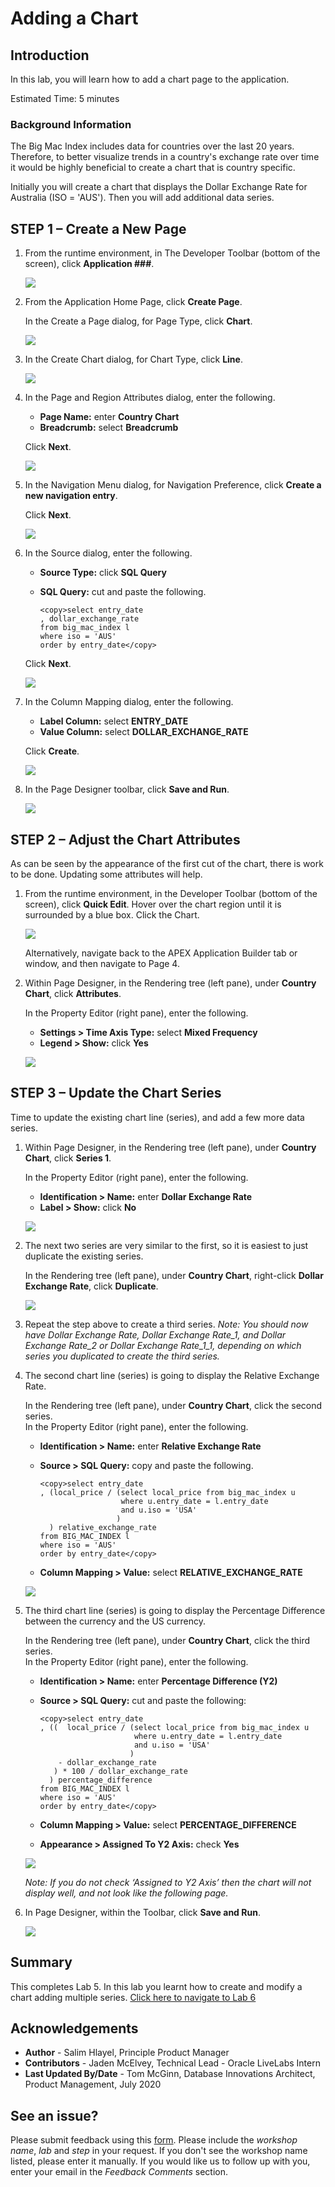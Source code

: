 # Adding a Chart

## Introduction
In this lab, you will learn how to add a chart page to the application.

Estimated Time: 5 minutes

### Background Information
The Big Mac Index includes data for countries over the last 20 years. Therefore, to better visualize trends in a country's exchange rate over time it would be highly beneficial to create a chart that is country specific.

Initially you will create a chart that displays the Dollar Exchange Rate for Australia (ISO = 'AUS'). Then you will add additional data series.

## **STEP 1** – Create a New Page

1. From the runtime environment, in The Developer Toolbar (bottom of the screen), click **Application ###**.

    ![](images/developer-toolbar.png " ")

2. From the Application Home Page, click **Create Page**.

    In the Create a Page dialog, for Page Type, click **Chart**.  

    ![](images/set-page-type.png " ")

3. In the Create Chart dialog, for Chart Type, click **Line**.

    ![](images/set-chart-type.png " ")

4. In the Page and Region Attributes dialog, enter the following.
    - **Page Name:** enter **Country Chart**
    - **Breadcrumb:** select **Breadcrumb**

    Click **Next**.

    ![](images/set-name.png " ")

5. In the Navigation Menu dialog, for Navigation Preference, click **Create a new navigation entry**.

    Click **Next**.

    ![](images/set-navigation.png " ")

6. In the Source dialog, enter the following.
    - **Source Type:** click **SQL Query**
    - **SQL Query:** cut and paste the following.

        ```
        <copy>select entry_date
        , dollar_exchange_rate
        from big_mac_index l
        where iso = 'AUS'
        order by entry_date</copy>
        ```
    Click **Next**.

    ![](images/set-source.png " ")

7. In the Column Mapping dialog, enter the following.
    - **Label Column:** select **ENTRY_DATE**
    - **Value Column:** select **DOLLAR\_EXCHANGE\_RATE**

    Click **Create**.

    ![](images/set-columns.png " ")

8. In the Page Designer toolbar, click **Save and Run**.

    ![](images/runtime.png " ")

## **STEP 2** – Adjust the Chart Attributes
As can be seen by the appearance of the first cut of the chart, there is work to be done. Updating some attributes will help.

1. From the runtime environment, in the Developer Toolbar (bottom of the screen), click **Quick Edit**.
    Hover over the chart region until it is surrounded by a blue box. Click the Chart.  

    ![](images/quick-edit.png " ")

    Alternatively, navigate back to the APEX Application Builder tab or window, and then navigate to Page 4.

2. Within Page Designer, in the Rendering tree (left pane), under **Country Chart**, click **Attributes**.

    In the Property Editor (right pane), enter the following.

    - **Settings > Time Axis Type:** select **Mixed Frequency**
    - **Legend > Show:** click **Yes**  

    ![](images/set-attributes.png " ")

## **STEP 3** – Update the Chart Series
Time to update the existing chart line (series), and add a few more data series.

1. Within Page Designer, in the Rendering tree (left pane), under **Country Chart**, click **Series 1**.

    In the Property Editor (right pane), enter the following.

    - **Identification > Name:** enter **Dollar Exchange Rate**
    - **Label > Show:** click **No**  

    ![](images/set-series1.png " ")

2. The next two series are very similar to the first, so it is easiest to just duplicate the existing series.

    In the Rendering tree (left pane), under **Country Chart**, right-click **Dollar Exchange Rate**, click **Duplicate**.

    ![](images/duplicate-series.png " ")

3. Repeat the step above to create a third series.
    *Note: You should now have Dollar Exchange Rate, Dollar Exchange Rate\_1, and Dollar Exchange Rate\_2 or Dollar Exchange Rate\_1\_1, depending on which series you duplicated to create the third series.*

4. The second chart line (series) is going to display the Relative Exchange Rate.

    In the Rendering tree (left pane), under **Country Chart**, click the second series.    
    In the Property Editor (right pane), enter the following.

    - **Identification > Name:** enter **Relative Exchange Rate**
    - **Source > SQL Query:** copy and paste the following.

        ```
        <copy>select entry_date
        , (local_price / (select local_price from big_mac_index u
                          where u.entry_date = l.entry_date
                          and u.iso = 'USA'
                         )
          ) relative_exchange_rate
        from BIG_MAC_INDEX l
        where iso = 'AUS'
        order by entry_date</copy>
        ```
    - **Column Mapping > Value:** select **RELATIVE\_EXCHANGE_RATE**  

    ![](images/set-series2.png " ")

5. The third chart line (series) is going to display the Percentage Difference between the currency and the US currency.

    In the Rendering tree (left pane), under **Country Chart**, click the third series.    
    In the Property Editor (right pane), enter the following.

    - **Identification > Name:** enter **Percentage Difference (Y2)**
    - **Source > SQL Query:** cut and paste the following:

        ```
        <copy>select entry_date
        , ((  local_price / (select local_price from big_mac_index u
                             where u.entry_date = l.entry_date
                             and u.iso = 'USA'
                            )
            - dollar_exchange_rate
           ) * 100 / dollar_exchange_rate
          ) percentage_difference
        from BIG_MAC_INDEX l
        where iso = 'AUS'
        order by entry_date</copy>
        ```

    - **Column Mapping > Value:** select **PERCENTAGE_DIFFERENCE**
    - **Appearance > Assigned To Y2 Axis:** check **Yes**  

    ![](images/set-series3.png " ")

    *Note: If you do not check ‘Assigned to Y2 Axis’ then the chart will not display well, and not look like the following page.*

6. In Page Designer, within the Toolbar, click **Save and Run**.

    ![](images/final-runtime.png " ")

## **Summary**
This completes Lab 5. In this lab you learnt how to create and modify a chart adding multiple series. [Click here to navigate to Lab 6](?lab=lab-6-adding-chart-criteria)

## **Acknowledgements**

 - **Author** -  Salim Hlayel, Principle Product Manager
 - **Contributors** - Jaden McElvey, Technical Lead - Oracle LiveLabs Intern
 - **Last Updated By/Date** - Tom McGinn, Database Innovations Architect, Product Management, July 2020

## See an issue?
Please submit feedback using this [form](https://apexapps.oracle.com/pls/apex/f?p=133:1:::::P1_FEEDBACK:1). Please include the *workshop name*, *lab* and *step* in your request.  If you don't see the workshop name listed, please enter it manually. If you would like us to follow up with you, enter your email in the *Feedback Comments* section.
